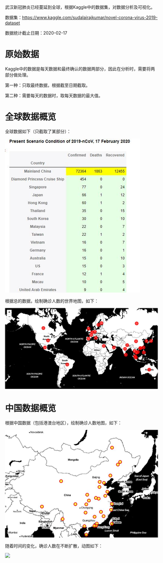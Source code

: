 武汉新冠肺炎已经蔓延到全球，根据Kaggle中的数据集，对数据分析及可视化。

数据集：https://www.kaggle.com/sudalairajkumar/novel-corona-virus-2019-dataset

数据统计截止日期：2020-02-17

# 原始数据

Kaggle中的数据是每天数据和最终确认的数据两部分，因此在分析时，需要将两部分做处理。

第一种：只取最终数据，根据截至日期截取。

第二种：需要每天的数据时，取每天数据的最大值。

# 全球数据概览

全球数据如下（只截取了某部分）：

![](images/global_condition_table.jpg)

根据总的数据，绘制确诊人数的世界地图，如下：

![](images/confirmed_world_map.jpg)

# 中国数据概览

根据中国数据（包括港澳台地区），绘制确诊人数地图，如下：

![](images/confirmed_china_map.jpg)

随着时间的变化，确诊人数在不断扩散，动图如下：

![](spread_in_china.gif)




